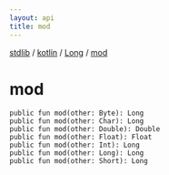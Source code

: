 ```yaml
---
layout: api
title: mod
---
```

[stdlib](../../index.md) / [kotlin](../index.md) / [Long](index.md) / [mod](mod.md)

# mod

```
public fun mod(other: Byte): Long
public fun mod(other: Char): Long
public fun mod(other: Double): Double
public fun mod(other: Float): Float
public fun mod(other: Int): Long
public fun mod(other: Long): Long
public fun mod(other: Short): Long
```
